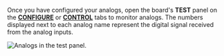 Once you have configured your analogs, open the board's **TEST** panel on the [**CONFIGURE**](/configure/) or [**CONTROL**](/fleet/control/) tabs to monitor analogs.
The numbers displayed next to each analog name represent the digital signal received from the analog inputs.

![Analogs in the test panel.](/components/board/analogs-control-tab.png)
